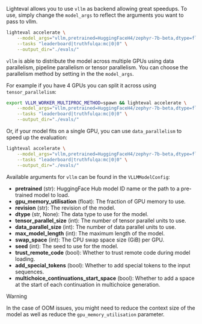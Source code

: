 Lighteval allows you to use `vllm` as backend allowing great speedups.
To use, simply change the `model_args` to reflect the arguments you want to pass to vllm.

```bash
lighteval accelerate \
    --model_args="vllm,pretrained=HuggingFaceH4/zephyr-7b-beta,dtype=float16" \
    --tasks "leaderboard|truthfulqa:mc|0|0" \
    --output_dir="./evals/"
```

`vllm` is able to distribute the model across multiple GPUs using data
parallelism, pipeline parallelism or tensor parallelism.
You can choose the parallelism method by setting in the the `model_args`.

For example if you have 4 GPUs you can split it across using `tensor_parallelism`:

```bash
export VLLM_WORKER_MULTIPROC_METHOD=spawn && lighteval accelerate \
    --model_args="vllm,pretrained=HuggingFaceH4/zephyr-7b-beta,dtype=float16,tensor_parallel_size=4" \
    --tasks "leaderboard|truthfulqa:mc|0|0" \
    --output_dir="./evals/"
```

Or, if your model fits on a single GPU, you can use `data_parallelism` to speed up the evaluation:

```bash
lighteval accelerate \
    --model_args="vllm,pretrained=HuggingFaceH4/zephyr-7b-beta,dtype=float16,data_parallel_size=4" \
    --tasks "leaderboard|truthfulqa:mc|0|0" \
    --output_dir="./evals/"
```

Available arguments for `vllm` can be found in the `VLLMModelConfig`:

- **pretrained** (str): HuggingFace Hub model ID name or the path to a pre-trained model to load.
- **gpu_memory_utilisation** (float): The fraction of GPU memory to use.
- **revision** (str): The revision of the model.
- **dtype** (str, None): The data type to use for the model.
- **tensor_parallel_size** (int): The number of tensor parallel units to use.
- **data_parallel_size** (int): The number of data parallel units to use.
- **max_model_length** (int): The maximum length of the model.
- **swap_space** (int): The CPU swap space size (GiB) per GPU.
- **seed** (int): The seed to use for the model.
- **trust_remote_code** (bool): Whether to trust remote code during model loading.
- **add_special_tokens** (bool): Whether to add special tokens to the input sequences.
- **multichoice_continuations_start_space** (bool): Whether to add a space at the start of each continuation in multichoice generation.

> [!WARNING]
> In the case of OOM issues, you might need to reduce the context size of the
> model as well as reduce the `gpu_memory_utilisation` parameter.

